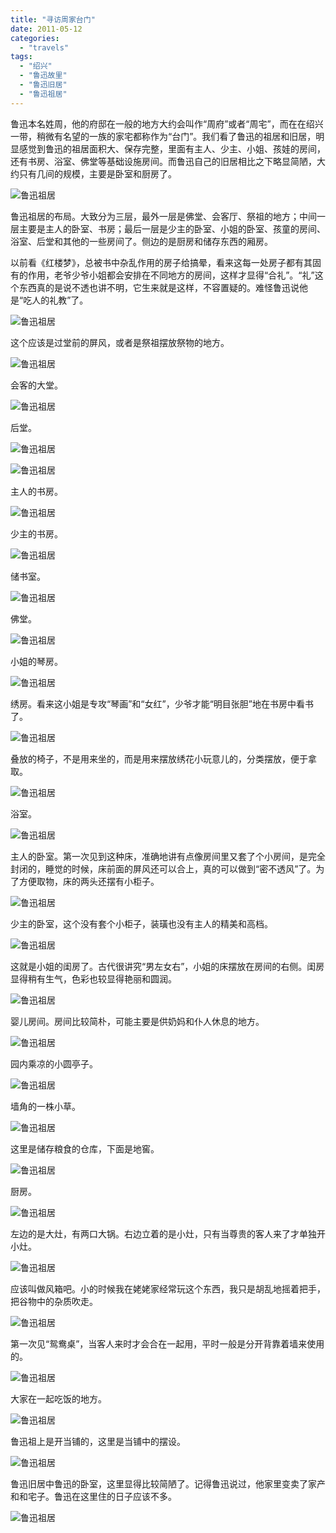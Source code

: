 ```yaml
---
title: "寻访周家台门"
date: 2011-05-12
categories: 
  - "travels"
tags: 
  - "绍兴"
  - "鲁迅故里"
  - "鲁迅旧居"
  - "鲁迅祖居"
---
```


鲁迅本名姓周，他的府邸在一般的地方大约会叫作“周府”或者“周宅”，而在在绍兴一带，稍微有名望的一族的家宅都称作为“台门”。我们看了鲁迅的祖居和旧居，明显感觉到鲁迅的祖居面积大、保存完整，里面有主人、少主、小姐、孩娃的房间，还有书房、浴室、佛堂等基础设施房间。而鲁迅自己的旧居相比之下略显简陋，大约只有几间的规模，主要是卧室和厨房了。

![鲁迅祖居](images/5712157287_554d0e5411_z.jpg)

鲁迅祖居的布局。大致分为三层，最外一层是佛堂、会客厅、祭祖的地方；中间一层主要是主人的卧室、书房；最后一层是少主的卧室、小姐的卧室、孩童的房间、浴室、后堂和其他的一些房间了。侧边的是厨房和储存东西的厢房。

以前看《红楼梦》，总被书中杂乱作用的房子给搞晕，看来这每一处房子都有其固有的作用，老爷少爷小姐都会安排在不同地方的房间，这样才显得“合礼”。“礼”这个东西真的是说不透也讲不明，它生来就是这样，不容置疑的。难怪鲁迅说他是“吃人的礼教”了。

![鲁迅祖居](images/5712719188_859486469b_z.jpg)

这个应该是过堂前的屏风，或者是祭祖摆放祭物的地方。

![鲁迅祖居](images/5712725670_97a7ebe459_z.jpg)

会客的大堂。

![鲁迅祖居](images/5712719386_cf73856cc0_z.jpg)

后堂。

![鲁迅祖居](images/5712158183_2362b03899_z.jpg)

![鲁迅祖居](images/5712721506_991f75d684_z.jpg)

主人的书房。

![鲁迅祖居](images/5712724940_00e6137a58_z.jpg)

少主的书房。

![鲁迅祖居](images/5712722586_ff2d51bba8_z.jpg)

储书室。

![鲁迅祖居](images/5712722330_c212c2dfa2_z.jpg)

佛堂。

![鲁迅祖居](images/5712162929_d4ec52cc68_z.jpg)

小姐的琴房。

![鲁迅祖居](images/5712161325_ec58e44ee3_z.jpg)

绣房。看来这小姐是专攻“琴画”和“女红”，少爷才能“明目张胆”地在书房中看书了。

![鲁迅祖居](images/5712723696_c4b546f3e9_z.jpg)

叠放的椅子，不是用来坐的，而是用来摆放绣花小玩意儿的，分类摆放，便于拿取。

![鲁迅祖居](images/5712724154_93f5b3bd8c_z.jpg)

浴室。

![鲁迅祖居](images/5712161069_008fafb625_z.jpg)

主人的卧室。第一次见到这种床，准确地讲有点像房间里又套了个小房间，是完全封闭的，睡觉的时候，床前面的屏风还可以合上，真的可以做到“密不透风”了。为了方便取物，床的两头还摆有小柜子。

![鲁迅祖居](images/5712725168_c21cc8c68e_z.jpg)

少主的卧室，这个没有套个小柜子，装璜也没有主人的精美和高档。

![鲁迅祖居](images/5712159973_6b71de6054_z.jpg)

这就是小姐的闺房了。古代很讲究“男左女右”，小姐的床摆放在房间的右侧。闺房显得稍有生气，色彩也较显得艳丽和圆润。

![鲁迅祖居](images/5712723498_c5f9b16659_z.jpg)

婴儿房间。房间比较简朴，可能主要是供奶妈和仆人休息的地方。

![鲁迅祖居](images/5712721920_1d58bf155b_z.jpg)

园内乘凉的小圆亭子。

![鲁迅祖居](images/5712720604_9983170bb1_z.jpg)

墙角的一株小草。

![鲁迅祖居](images/5712160475_a6bb4b0d14_z.jpg)

这里是储存粮食的仓库，下面是地窖。

![鲁迅祖居](images/5712159175_b970472da4_z.jpg)

厨房。

![鲁迅祖居](images/5712158783_678906684a_z.jpg)

左边的是大灶，有两口大锅。右边立着的是小灶，只有当尊贵的客人来了才单独开小灶。

![鲁迅祖居](images/5712158355_0cd3641ef6_z.jpg)

应该叫做风箱吧。小的时候我在姥姥家经常玩这个东西，我只是胡乱地摇着把手，把谷物中的杂质吹走。

![鲁迅祖居](images/5712158627_dc5df2c039_z.jpg)

第一次见“鸳鸯桌”，当客人来时才会合在一起用，平时一般是分开背靠着墙来使用的。

![鲁迅祖居](images/5712161575_5296d86244_z.jpg)

大家在一起吃饭的地方。

![鲁迅祖居](images/5712162647_bf1ef9735b_z.jpg)

鲁迅祖上是开当铺的，这里是当铺中的摆设。

![鲁迅祖居](images/5712721246_6bd2017aaa_z.jpg)

鲁迅旧居中鲁迅的卧室，这里显得比较简陋了。记得鲁迅说过，他家里变卖了家产和和宅子。鲁迅在这里住的日子应该不多。

![鲁迅祖居](images/5712725848_8ae7a675f2_z.jpg)
